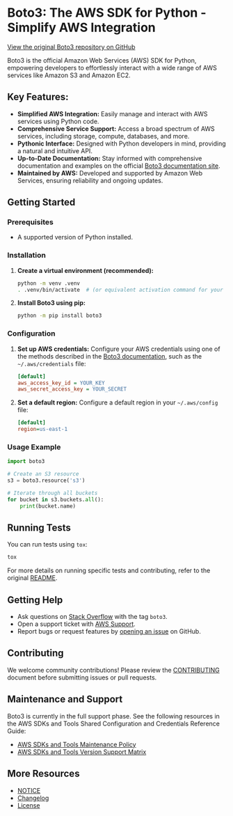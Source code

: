 # Boto3: The AWS SDK for Python - Simplify AWS Integration

[View the original Boto3 repository on GitHub](https://github.com/boto/boto3)

Boto3 is the official Amazon Web Services (AWS) SDK for Python, empowering developers to effortlessly interact with a wide range of AWS services like Amazon S3 and Amazon EC2.

## Key Features:

*   **Simplified AWS Integration:** Easily manage and interact with AWS services using Python code.
*   **Comprehensive Service Support:** Access a broad spectrum of AWS services, including storage, compute, databases, and more.
*   **Pythonic Interface:** Designed with Python developers in mind, providing a natural and intuitive API.
*   **Up-to-Date Documentation:** Stay informed with comprehensive documentation and examples on the official [Boto3 documentation site](https://boto3.amazonaws.com/v1/documentation/api/latest/index.html).
*   **Maintained by AWS:**  Developed and supported by Amazon Web Services, ensuring reliability and ongoing updates.

## Getting Started

### Prerequisites

*   A supported version of Python installed.

### Installation

1.  **Create a virtual environment (recommended):**

    ```bash
    python -m venv .venv
    . .venv/bin/activate  # (or equivalent activation command for your shell)
    ```

2.  **Install Boto3 using pip:**

    ```bash
    python -m pip install boto3
    ```

### Configuration

1.  **Set up AWS credentials:** Configure your AWS credentials using one of the methods described in the [Boto3 documentation](https://boto3.amazonaws.com/v1/documentation/api/latest/guide/credentials.html), such as the `~/.aws/credentials` file:

    ```ini
    [default]
    aws_access_key_id = YOUR_KEY
    aws_secret_access_key = YOUR_SECRET
    ```

2.  **Set a default region:** Configure a default region in your `~/.aws/config` file:

    ```ini
    [default]
    region=us-east-1
    ```

### Usage Example

```python
import boto3

# Create an S3 resource
s3 = boto3.resource('s3')

# Iterate through all buckets
for bucket in s3.buckets.all():
    print(bucket.name)
```

## Running Tests

You can run tests using `tox`:

```bash
tox
```

For more details on running specific tests and contributing, refer to the original [README](https://github.com/boto/boto3).

## Getting Help

*   Ask questions on [Stack Overflow](https://stackoverflow.com/) with the tag `boto3`.
*   Open a support ticket with [AWS Support](https://console.aws.amazon.com/support/home#/).
*   Report bugs or request features by [opening an issue](https://github.com/boto/boto3/issues/new) on GitHub.

## Contributing

We welcome community contributions!  Please review the [CONTRIBUTING](https://github.com/boto/boto3/blob/develop/CONTRIBUTING.rst) document before submitting issues or pull requests.

## Maintenance and Support

Boto3 is currently in the full support phase. See the following resources in the AWS SDKs and Tools Shared Configuration and Credentials Reference Guide:

*   [AWS SDKs and Tools Maintenance Policy](https://docs.aws.amazon.com/sdkref/latest/guide/maint-policy.html)
*   [AWS SDKs and Tools Version Support Matrix](https://docs.aws.amazon.com/sdkref/latest/guide/version-support-matrix.html)

## More Resources

*   [NOTICE](https://github.com/boto/boto3/blob/develop/NOTICE)
*   [Changelog](https://github.com/boto/boto3/blob/develop/CHANGELOG.rst)
*   [License](https://github.com/boto/boto3/blob/develop/LICENSE)